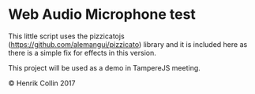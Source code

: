 # Web Audio Microphone test


This little script uses the pizzicatojs (https://github.com/alemangui/pizzicato) library and it is included here as there is a simple fix for effects in this version.

This project will be used as a demo in TampereJS meeting.

&copy; Henrik Collin 2017
